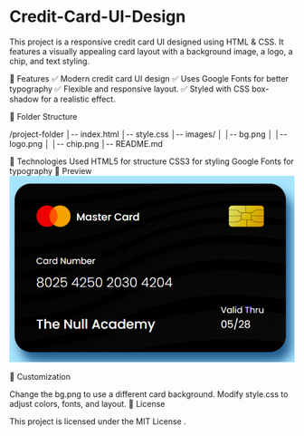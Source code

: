 # Credit-Card-UI-Design

This project is a responsive credit card UI designed using HTML & CSS. It features a visually appealing card layout with a background image, a logo, a chip, and text styling.

📌 Features
✅ Modern credit card UI design
✅ Uses Google Fonts for better typography
✅ Flexible and responsive layout.
✅ Styled with CSS box-shadow for a realistic effect.

📁 Folder Structure

/project-folder
│-- index.html
│-- style.css
│-- images/
│   │-- bg.png
│   │-- logo.png
│   │-- chip.png
│-- README.md


🔧 Technologies Used
HTML5 for structure
CSS3 for styling
Google Fonts for typography
📸 Preview
![image alt](https://github.com/bdnath702/Credit-Card-UI-Design/blob/main/Screenshot.png?raw=true)



🎨 Customization

Change the bg.png to use a different card background.
Modify style.css to adjust colors, fonts, and layout.
📜 License

This project is licensed under the MIT License .
